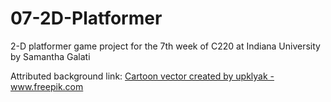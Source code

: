 # 07-2D-Platformer
2-D platformer game project for the 7th week of C220 at Indiana University by Samantha Galati

Attributed background link: 
<a href="https://www.freepik.com/free-photos-vectors/cartoon">Cartoon vector created by upklyak - www.freepik.com</a>
